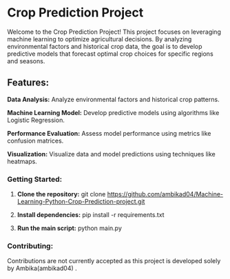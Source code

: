 # Crop Prediction Project
Welcome to the Crop Prediction Project! This project focuses on leveraging machine learning to optimize agricultural decisions. By analyzing environmental factors and historical crop data, the goal is to develop predictive models that forecast optimal crop choices for specific regions and seasons.

## Features:
**Data Analysis:**  Analyze environmental factors and historical crop patterns.

**Machine Learning Model:** Develop predictive models using algorithms like Logistic Regression.

**Performance Evaluation:** Assess model performance using metrics like confusion matrices.

**Visualization:** Visualize data and model predictions using techniques like heatmaps.

### Getting Started:
1. **Clone the repository:** git clone https://github.com/ambikad04/Machine-Learning-Python-Crop-Prediction-project.git

2. **Install dependencies:** pip install -r requirements.txt

3. **Run the main script:** python main.py

### Contributing:
Contributions are not currently accepted as this project is developed solely by Ambika(ambikad04) .
